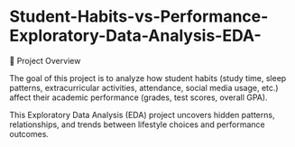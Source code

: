 # Student-Habits-vs-Performance-Exploratory-Data-Analysis-EDA-
🔹 Project Overview

The goal of this project is to analyze how student habits (study time, sleep patterns, extracurricular activities, attendance, social media usage, etc.) affect their academic performance (grades, test scores, overall GPA).

This Exploratory Data Analysis (EDA) project uncovers hidden patterns, relationships, and trends between lifestyle choices and performance outcomes.
